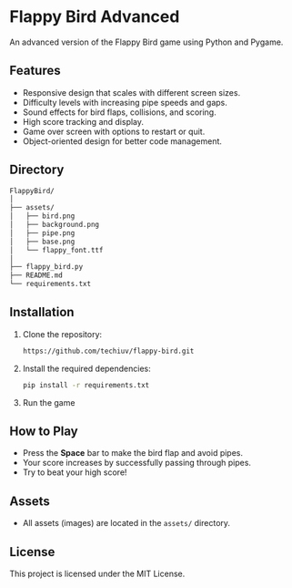 # Flappy Bird Advanced

An advanced version of the Flappy Bird game using Python and Pygame.

## Features

- Responsive design that scales with different screen sizes.
- Difficulty levels with increasing pipe speeds and gaps.
- Sound effects for bird flaps, collisions, and scoring.
- High score tracking and display.
- Game over screen with options to restart or quit.
- Object-oriented design for better code management.

## Directory 
```bash
FlappyBird/
│
├── assets/
│   ├── bird.png
│   ├── background.png
│   ├── pipe.png
│   ├── base.png
│   └── flappy_font.ttf
│
├── flappy_bird.py
├── README.md
└── requirements.txt

```
## Installation

1. Clone the repository:
   
   ```bash
   https://github.com/techiuv/flappy-bird.git
   ```

2. Install the required dependencies:
   ```bash
   pip install -r requirements.txt 
   ```


3. Run the game



## How to Play

- Press the **Space** bar to make the bird flap and avoid pipes.
- Your score increases by successfully passing through pipes.
- Try to beat your high score!

## Assets

- All assets (images) are located in the `assets/` directory.

## License

This project is licensed under the MIT License.

